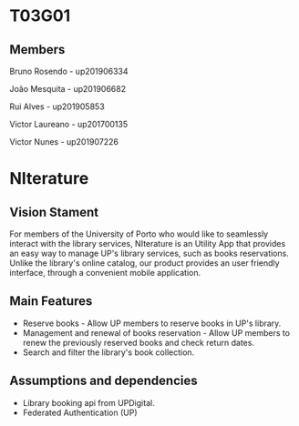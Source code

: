 # T03G01

## Members

Bruno Rosendo - up201906334

João Mesquita - up201906682

Rui Alves - up201905853

Victor Laureano - up201700135

Victor Nunes - up201907226

# NIterature

## Vision Stament
For members of the University of Porto who would like to seamlessly interact with the library services,
NIterature is an Utility App that provides an easy way to manage UP's library services, such as books reservations.
Unlike the library's online catalog, our product provides an user friendly interface, through a convenient mobile application.

## Main Features
 - Reserve books - Allow UP members to reserve books in UP's library.
 - Management and renewal of books reservation - Allow UP members to renew the previously reserved books and check return dates.
 - Search and filter the library's book collection.

## Assumptions and dependencies
- Library booking api from UPDigital.
- Federated Authentication (UP)
